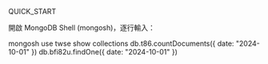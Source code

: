 QUICK_START

開啟 MongoDB Shell (mongosh)，逐行輸入：

mongosh
use twse
show collections
db.t86.countDocuments({ date: "2024-10-01" })
db.bfi82u.findOne({ date: "2024-10-01" })
